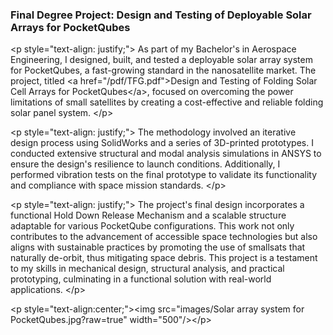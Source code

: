 ### Final Degree Project: Design and Testing of Deployable Solar Arrays for PocketQubes

\<p style="text-align: justify;"\>
As part of my Bachelor's in Aerospace Engineering, I designed, built, and tested a deployable solar array system for PocketQubes, a fast-growing standard in the nanosatellite market. The project, titled \<a href="/pdf/TFG.pdf"\>Design and Testing of Folding Solar Cell Arrays for PocketQubes\</a\>, focused on overcoming the power limitations of small satellites by creating a cost-effective and reliable folding solar panel system.
\</p\>

\<p style="text-align: justify;"\>
The methodology involved an iterative design process using SolidWorks and a series of 3D-printed prototypes. I conducted extensive structural and modal analysis simulations in ANSYS to ensure the design's resilience to launch conditions. Additionally, I performed vibration tests on the final prototype to validate its functionality and compliance with space mission standards.
\</p\>

\<p style="text-align: justify;"\>
The project's final design incorporates a functional Hold Down Release Mechanism and a scalable structure adaptable for various PocketQube configurations. This work not only contributes to the advancement of accessible space technologies but also aligns with sustainable practices by promoting the use of smallsats that naturally de-orbit, thus mitigating space debris. This project is a testament to my skills in mechanical design, structural analysis, and practical prototyping, culminating in a functional solution with real-world applications.
\</p\>

\<p style="text-align:center;"\>\<img src="images/Solar array system for PocketQubes.jpg?raw=true" width="500"/\>\</p\>
